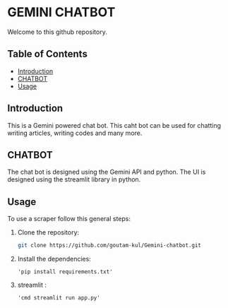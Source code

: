 # GEMINI CHATBOT
Welcome to this github repository. 

## Table of Contents

- [Introduction](#introduction)
- [CHATBOT](#CHATBOT)
- [Usage](#usage)



## Introduction

This is a Gemini powered chat bot. This caht bot can be used for chatting writing articles, writing codes and many more. 

## CHATBOT

The chat bot is designed using the Gemini API and python. The UI is designed using the streamlit library in python.

## Usage
To use a scraper follow this general steps:

1. Clone the repository:
   ```bash
   git clone https://github.com/goutam-kul/Gemini-chatbot.git

2. Install the dependencies:
   ```in cmd
   'pip install requirements.txt'

3. streamlit :
   ```in cmd
   'cmd streamlit run app.py'
